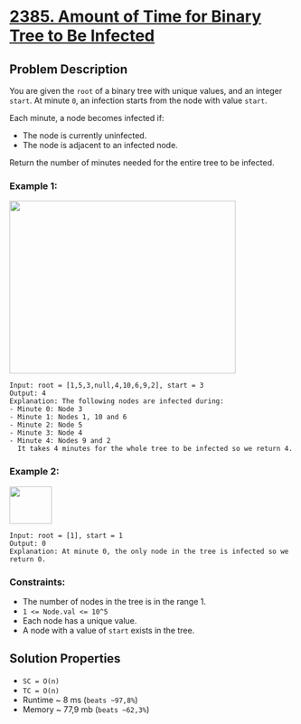 # [2385. Amount of Time for Binary Tree to Be Infected](https://leetcode.com/problems/amount-of-time-for-binary-tree-to-be-infected/description)

## Problem Description

You are given the `root` of a binary tree with unique values, and an integer `start`. At minute `0`, an infection starts from the node with value `start`.

Each minute, a node becomes infected if:

* The node is currently uninfected.
* The node is adjacent to an infected node.

Return the number of minutes needed for the entire tree to be infected.



### Example 1:
<img alt="" src="https://assets.leetcode.com/uploads/2022/06/25/image-20220625231744-1.png" style="width: 400px; height: 306px;">

```
Input: root = [1,5,3,null,4,10,6,9,2], start = 3
Output: 4
Explanation: The following nodes are infected during:
- Minute 0: Node 3
- Minute 1: Nodes 1, 10 and 6
- Minute 2: Node 5
- Minute 3: Node 4
- Minute 4: Nodes 9 and 2
  It takes 4 minutes for the whole tree to be infected so we return 4.
```
### Example 2:
<img alt="" src="https://assets.leetcode.com/uploads/2022/06/25/image-20220625231812-2.png" style="width: 75px; height: 66px;">

```
Input: root = [1], start = 1
Output: 0
Explanation: At minute 0, the only node in the tree is infected so we return 0.
```

### Constraints:

* The number of nodes in the tree is in the range 1.
* `1 <= Node.val <= 10^5`
* Each node has a unique value.
* A node with a value of `start` exists in the tree.


## Solution Properties
* `SC = O(n)`
* `TC = O(n)`
* Runtime ~ 8 ms (`beats ~97,8%`)
* Memory ~ 77,9 mb (`beats ~62,3%`)